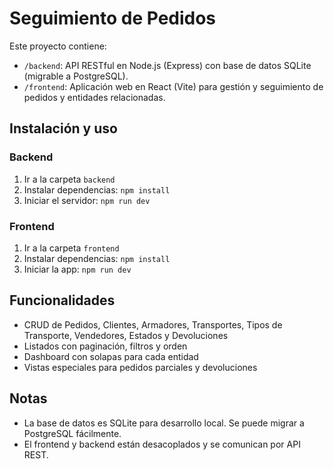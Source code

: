 # Seguimiento de Pedidos

Este proyecto contiene:

- `/backend`: API RESTful en Node.js (Express) con base de datos SQLite (migrable a PostgreSQL).
- `/frontend`: Aplicación web en React (Vite) para gestión y seguimiento de pedidos y entidades relacionadas.

## Instalación y uso

### Backend
1. Ir a la carpeta `backend`
2. Instalar dependencias: `npm install`
3. Iniciar el servidor: `npm run dev`

### Frontend
1. Ir a la carpeta `frontend`
2. Instalar dependencias: `npm install`
3. Iniciar la app: `npm run dev`

## Funcionalidades
- CRUD de Pedidos, Clientes, Armadores, Transportes, Tipos de Transporte, Vendedores, Estados y Devoluciones
- Listados con paginación, filtros y orden
- Dashboard con solapas para cada entidad
- Vistas especiales para pedidos parciales y devoluciones

## Notas
- La base de datos es SQLite para desarrollo local. Se puede migrar a PostgreSQL fácilmente.
- El frontend y backend están desacoplados y se comunican por API REST.
